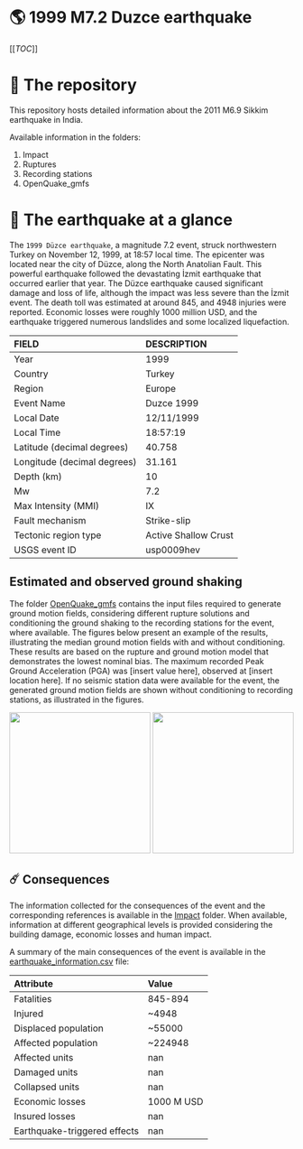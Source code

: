 # 🌎 1999 M7.2 Duzce earthquake
[[_TOC_]]

# 📂 The repository

This repository hosts detailed information about the 2011 M6.9 Sikkim earthquake in India.

Available information in the folders:

1. Impact
2. Ruptures
3. Recording stations
4. OpenQuake_gmfs


# 🚀 The earthquake at a glance 

The `1999 Düzce earthquake`, a magnitude 7.2 event, struck northwestern Turkey on November 12, 1999, at 18:57 local time. The epicenter was located near the city of Düzce, along the North Anatolian Fault. This powerful earthquake followed the devastating İzmit earthquake that occurred earlier that year. The Düzce earthquake caused significant damage and loss of life, although the impact was less severe than the İzmit event. The death toll was estimated at around 845, and 4948 injuries were reported. Economic losses were roughly 1000 million USD, and the earthquake triggered numerous landslides and some localized liquefaction.

| FIELD | DESCRIPTION |
|:-------|:-------------|
| Year | 1999 |
| Country | Turkey |
| Region | Europe |
| Event Name | Duzce 1999 |
| Local Date | 12/11/1999 |
| Local Time | 18:57:19 |
| Latitude (decimal degrees) | 40.758 |
| Longitude (decimal degrees) | 31.161 |
| Depth (km) | 10 |
| Mw | 7.2 |
| Max Intensity (MMI) | IX |
| Fault mechanism | Strike-slip |
| Tectonic region type | Active Shallow Crust |
| USGS event ID | usp0009hev |

## Estimated and observed ground shaking

The folder [OpenQuake_gmfs](./OpenQuake_gmfs/) contains the input files required to generate ground motion fields, considering different rupture solutions and conditioning the ground shaking to the recording stations for the event, where available. The figures below present an example of the results, illustrating the median ground motion fields with and without conditioning. These results are based on the rupture and ground motion model that demonstrates the lowest nominal bias. The maximum recorded Peak Ground Acceleration (PGA) was [insert value here], observed at [insert location here]. If no seismic station data were available for the event, the generated ground motion fields are shown without conditioning to recording stations, as illustrated in the figures.

<img src="./OpenQuake_gmfs/median_gmf_stations_none.png" height="250">
<img src="./OpenQuake_gmfs/median_gmf_stations_all.png" height="250">

## ☄️ Consequences

The information collected for the consequences of the event and the corresponding references is available in the [Impact](./Impact) folder. When available, information at different geographical levels is provided considering the building damage, economic losses and human impact.

A summary of the main consequences of the event is available in the [earthquake_information.csv](./earthquake_information.csv) file:

| Attribute | Value |
|:-------|:-------------|
| Fatalities | 845-894 |
| Injured | ~4948 |
| Displaced population | ~55000 |
| Affected population | ~224948 |
| Affected units | nan |
| Damaged units | nan |
| Collapsed units | nan |
| Economic losses | 1000 M USD |
| Insured losses | nan |
| Earthquake-triggered effects | nan |